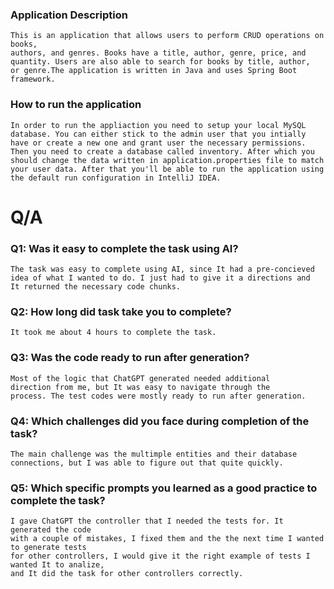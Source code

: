 ### Application Description

    This is an application that allows users to perform CRUD operations on books,
    authors, and genres. Books have a title, author, genre, price, and 
    quantity. Users are also able to search for books by title, author,
    or genre.The application is written in Java and uses Spring Boot framework.

### How to run the application

    In order to run the appliaction you need to setup your local MySQL
    database. You can either stick to the admin user that you intially
    have or create a new one and grant user the necessary permissions. 
    Then you need to create a database called inventory. After which you
    should change the data written in application.properties file to match
    your user data. After that you'll be able to run the application using 
    the default run configuration in IntelliJ IDEA.

# Q/A

### Q1: Was it easy to complete the task using AI? 

    The task was easy to complete using AI, since It had a pre-concieved
    idea of what I wanted to do. I just had to give it a directions and 
    It returned the necessary code chunks.

### Q2: How long did task take you to complete?

    It took me about 4 hours to complete the task.

### Q3: Was the code ready to run after generation?

    Most of the logic that ChatGPT generated needed additional 
    direction from me, but It was easy to navigate through the 
    process. The test codes were mostly ready to run after generation.

### Q4: Which challenges did you face during completion of the task?

    The main challenge was the multimple entities and their database
    connections, but I was able to figure out that quite quickly.

### Q5: Which specific prompts you learned as a good practice to complete the task?

    I gave ChatGPT the controller that I needed the tests for. It generated the code 
    with a couple of mistakes, I fixed them and the the next time I wanted to generate tests
    for other controllers, I would give it the right example of tests I wanted It to analize,
    and It did the task for other controllers correctly.